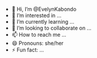 - 👋 Hi, I’m @EvelynKabondo
- 👀 I’m interested in ...
- 🌱 I’m currently learning ...
- 💞️ I’m looking to collaborate on ...
- 📫 How to reach me ...
- 😄 Pronouns: she/her
- ⚡ Fun fact: ...

<!---
EvelynKabondo/EvelynKabondo is a ✨ special ✨ repository because its `README.md` (this file) appears on your GitHub profile.
You can click the Preview link to take a look at your changes.
--->

